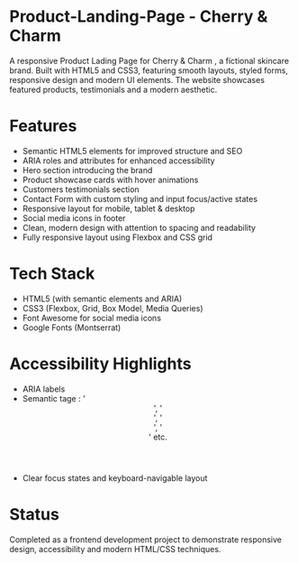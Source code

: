 # Product-Landing-Page - Cherry & Charm
A responsive Product Lading Page for Cherry & Charm , a fictional skincare brand. Built with HTML5 and CSS3, featuring smooth layouts, styled forms, responsive design and modern UI elements. The website showcases featured products, testimonials and a modern aesthetic.

# Features
- Semantic HTML5 elements for improved structure and SEO
- ARIA roles and attributes for enhanced accessibility
- Hero section introducing the brand
- Product showcase cards with hover animations
- Customers testimonials section
- Contact Form with custom styling and input focus/active states
- Responsive layout for mobile, tablet & desktop
- Social media icons in footer
- Clean, modern design with attention to spacing and readability
- Fully responsive layout using Flexbox and CSS grid

# Tech Stack
- HTML5 (with semantic elements and ARIA)
- CSS3 (Flexbox, Grid, Box Model, Media Queries)
- Font Awesome for social media icons
- Google Fonts (Montserrat)

# Accessibility Highlights
- ARIA labels
- Semantic tage : '<header>', '<nav>', '<section>', '<footer>' etc.
- Clear focus states and keyboard-navigable layout

# Status
Completed as a frontend development project to demonstrate responsive design, accessibility and modern HTML/CSS techniques.
